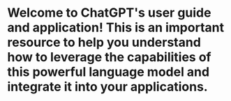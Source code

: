 # Welcome to ChatGPT's user guide and application! This is an important resource to help you understand how to leverage the capabilities of this powerful language model and integrate it into your applications.

